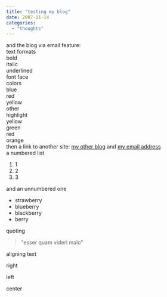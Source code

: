 ```yaml
---
title: "testing my blog"
date: 2007-11-14
categories: 
  - "thoughts"
---
```


and the blog via email feature:  
text formats  
bold  
italic  
underlined  
font face  
colors  
blue  
red  
yellow  
other  
highlight  
yellow  
green  
red  
orange  
then a link to another site: [my other blog](http://www.glare.it) and [my email address](mailto:ibs%28att%29glare%28dott%29it%5Bt%5D)  
a numbered list  

1. 1
2. 2
3. 3

and an unnumbered one  

- strawberry
- blueberry
- blackberry
- berry

quoting  

> "esser quam videri malo"  

aligning text  

right  

left  

center
